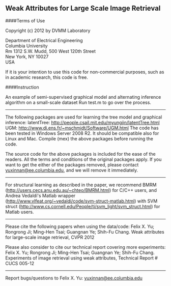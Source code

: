 Weak Attributes for Large Scale Image Retrieval
----
####Terms of Use

Copyright (c) 2012 by DVMM Laboratory

Department of Electrical Engineering</br>
Columbia University</br>
Rm 1312 S.W. Mudd, 500 West 120th Street</br>
New York, NY 10027</br>
USA


If it is your intention to use this code for non-commercial purposes, such as in academic research, this code is free.

####Instruction

An example of semi-supervised graphical model and alternating inference algorithm on a small-scale dataset
Run test.m to go over the process. 
*************************************************************

The following packages are used for learning the tree model and graphical inference:
latentTree:
http://people.csail.mit.edu/myungjin/latentTree.html
UGM:
http://www.di.ens.fr/~mschmidt/Software/UGM.html
The code has been tested in Windows Server 2008 R2. It should be compatible also for Linux and Mac.
Compile (mex) the above packages before running the code. 

The source code for the above packages is included for the ease of the readers. All the terms and conditions of the original packages apply. If you want to get the either of the packages removed, please contact yuxinnan@ee.columbia.edu, and we will remove it immediately.

******************************************************
For structural learning as described in the paper, we recommend BMRM (http://users.cecs.anu.edu.au/~chteo/BMRM.html) for C/C++ users, and Andrea Vedaldi's Matlab wrapper (http://www.vlfeat.org/~vedaldi/code/svm-struct-matlab.html) with SVM struct (http://www.cs.cornell.edu/People/tj/svm_light/svm_struct.html) for Matlab users.


******************************************************
Please cite the following papers when using the data/code:
Felix X. Yu; Rongrong Ji; Ming-Hen Tsai; Guangnan Ye; Shih-Fu Chang.
Weak attributes for large-scale image retrieval, CVPR 2012

Please also consider to cite our technical report covering more experiments:
Felix X. Yu; Rongrong Ji; Ming-Hen Tsai; Guangnan Ye; Shih-Fu Chang.
Experiments of image retrieval using weak attributes, Technical Report # CUCS 005-12

*************************************************
Report bugs/questions to Felix X. Yu: yuxinnan@ee.columbia.edu
